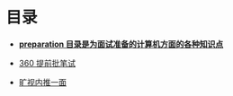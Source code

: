 # 目录

* **[preparation 目录是为面试准备的计算机方面的各种知识点](preparation)**

* [360 提前批笔试](360-ahead.md)

* [旷视内推一面](face++.md)

